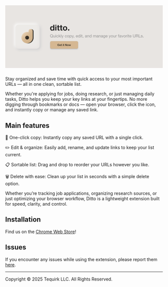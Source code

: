 # [![marquee](public/marquee-title.png)](https://chromewebstore.google.com/detail/ditto/ppaagdcglnglpajhbhnpgpgcmnikplmn)

Stay organized and save time with quick access to your most important URLs — all in one clean, sortable list.

Whether you're applying for jobs, doing research, or just managing daily tasks, Ditto helps you keep your key links at your fingertips. No more digging through bookmarks or docs — open your browser, click the icon, and instantly copy or manage any saved link.

## Main features

🔗 One-click copy: Instantly copy any saved URL with a single click.

✏️ Edit & organize: Easily add, rename, and update links to keep your list current.

📋 Sortable list: Drag and drop to reorder your URLs however you like.

🗑️ Delete with ease: Clean up your list in seconds with a simple delete option.

Whether you’re tracking job applications, organizing research sources, or just optimizing your browser workflow, Ditto is a lightweight extension built for speed, clarity, and control.

## Installation

Find us on the
[Chrome Web Store](https://chromewebstore.google.com/detail/ditto/ppaagdcglnglpajhbhnpgpgcmnikplmn)!

## Issues

If you encounter any issues while using the extension, please report them [here](https://github.com/tequirk/ditto-extension/issues).

---

Copyright © 2025 Tequirk LLC. All Rights Reserved.
